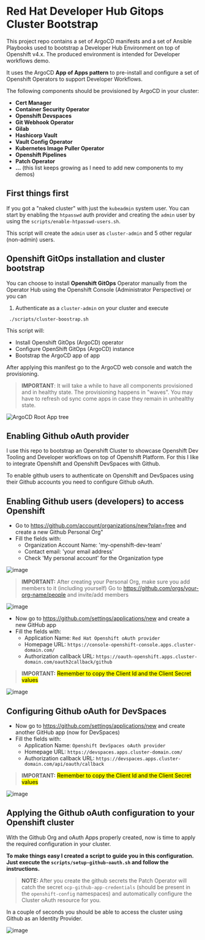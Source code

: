 # Red Hat Developer Hub Gitops Cluster Bootstrap

This project repo contains a set of ArgoCD manifests and a set of Ansible Playbooks used to bootstrap a Developer Hub Environment on top of Openshift v4.x. The produced environment is intended for Developer workflows demo.

It uses the ArgoCD **App of Apps pattern** to pre-install and configure a set of Openshift Operators to support Developer Workflows.

The following components should be provisioned by ArgoCD in your cluster:

* **Cert Manager**
* **Container Security Operator**
* **Openshift Devspaces**
* **Git Webhook Operator**
* **Gilab**
* **Hashicorp Vault**
* **Vault Config Operator**
* **Kubernetes Image Puller Operator**
* **Openshift Pipelines**
* **Patch Operator**
* **...** (this list keeps growing as I need to add new components to my demos)

## First things first

If you got a "naked cluster" with just the `kubeadmin` system user. You can start by enabling the `htpasswd` auth provider and creating the `admin` user by using the `scripts/enable-htpasswd-users.sh`.

This script will create the `admin` user as `cluster-admin` and 5 other regular (non-admin) users.

## Openshift GitOps installation and cluster bootstrap

You can choose to install **Openshift GitOps** Operator manually from the Operator Hub using the Openshift Console (Administrator Perspective) or you can

 1. Authenticate as a `cluster-admin` on your cluster and execute

```shell
 ./scripts/cluster-boostrap.sh
```

This script will:

* Install Openshift GitOps (ArgoCD) operator
* Configure OpenShift GitOps (ArgoCD) instance
* Bootstrap the ArgoCD app of app

After applying this manifest go to the ArgoCD web console and watch the provisioning.
> **IMPORTANT**: It will take a while to have all components provisioned and in healthy state. The provisioning happens in "waves". You may have to refresh od sync come apps in case they remain in unhealthy state.

![ArgoCD Root App tree](./docs/images/ArgoCD-root-app-tree.png)

## Enabling Github oAuth provider

I use this repo to bootstrap an Openshift Cluster to showcase Openshift Dev Tooling and Developer workflows on top of Openshift Platform.
For this I like to integrate Openshift and Openshift DevSpaces with Github.

To enable github users to authenticate on Openshift and DevSpaces using their Github accounts you need to configure Github oAuth.

## Enabling Github users (developers) to access Openshift

* Go to https://github.com/account/organizations/new?plan=free and create a new Github Personal Org"
* Fill the fields with:
  * Organization Account Name: 'my-openshift-dev-team'
  * Contact email: 'your email address'
  * Check  'My personal account' for the Organization type

![image](./docs/images/new-gb-personal-org.png)

> **IMPORTANT:** After creating your Personal Org, make sure you add members to it (including yourself)
> Go to https://github.com/orgs/your-org-name/people and invite/add members

![image](./docs/images/gb-org-members.png)

* Now go to https://github.com/settings/applications/new and create a new GitHub app
* Fill the fields with:
  * Application Name: `Red Hat Openshift oAuth provider`
  * Homepage URL: `https://console-openshift-console.apps.cluster-domain.com/`
  * Authorization callback URL: `https://oauth-openshift.apps.cluster-domain.com/oauth2callback/github`

> **IMPORTANT:** <mark>Remember to copy the Client Id and the Client Secret values</mark>

![image](./docs/images/new-gb-ocp-oauth-app.png)

## Configuring Github oAuth for DevSpaces

* Now go to https://github.com/settings/applications/new and create another GitHub app (now for DevSpaces)
* Fill the fields with:
  * Application Name: `Openshift DevSpaces oAuth provider`
  * Homepage URL: `https://devspaces.apps.cluster-domain.com/`
  * Authorization callback URL: `https://devspaces.apps.cluster-domain.com/api/oauth/callback`

> **IMPORTANT:** <mark>Remember to copy the Client Id and the Client Secret values</mark>

![image](./docs/images/new-gb-devspaces-oauth-app.png)

## Applying the Github oAuth configuration to your Openshift cluster

With the Github Org and oAuth Apps properly created, now is time to apply the required configuration in your cluster.

**To make things easy I created a script to guide you in this configuration. Just execute the `scripts/setup-github-oauth.sh` and follow the instructions.**

> **NOTE:** After you create the github secrets the Patch Operator will catch the secret `ocp-github-app-credentials` (should be present in the `openshift-config` namespaces) and automatically configure the Cluster oAuth resource for you.

In a couple of seconds you should be able to access the cluster using Github as an Identity Provider.

![image](./docs/images/gb-oauth-openshift-console.png)
